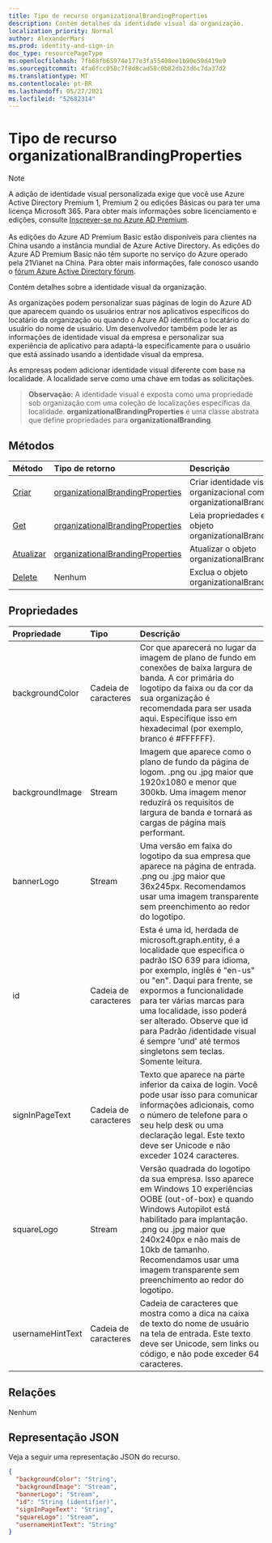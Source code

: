 ```yaml
---
title: Tipo de recurso organizationalBrandingProperties
description: Contém detalhes da identidade visual da organização.
localization_priority: Normal
author: AlexanderMars
ms.prod: identity-and-sign-in
doc_type: resourcePageType
ms.openlocfilehash: 7fb68fb65974e177e3fa55408ee1b90e59d419e9
ms.sourcegitcommit: 4fa6fcc058c7f8d8cad58c0b82db23d6c7da37d2
ms.translationtype: MT
ms.contentlocale: pt-BR
ms.lasthandoff: 05/27/2021
ms.locfileid: "52682314"
---
```

# <a name="organizationalbrandingproperties-resource-type"></a>Tipo de recurso organizationalBrandingProperties

>[!NOTE]
>A adição de identidade visual personalizada exige que você use Azure Active Directory Premium 1, Premium 2 ou edições Básicas ou para ter uma licença Microsoft 365. Para obter mais informações sobre licenciamento e edições, consulte [Inscrever-se no Azure AD Premium](/azure/active-directory/fundamentals/active-directory-get-started-premium).<br><br>As edições do Azure AD Premium Basic estão disponíveis para clientes na China usando a instância mundial de Azure Active Directory. As edições do Azure AD Premium Basic não têm suporte no serviço do Azure operado pela 21Vianet na China. Para obter mais informações, fale conosco usando o [fórum Azure Active Directory fórum](https://feedback.azure.com/forums/169401-azure-active-directory/).

Contém detalhes sobre a identidade visual da organização.

As organizações podem personalizar suas páginas de login do Azure AD que aparecem quando os usuários entrar nos aplicativos específicos do locatário da organização ou quando o Azure AD identifica o locatário do usuário do nome de usuário. Um desenvolvedor também pode ler as informações de identidade visual da empresa e personalizar sua experiência de aplicativo para adaptá-la especificamente para o usuário que está assinado usando a identidade visual da empresa.

As empresas podem adicionar identidade visual diferente com base na localidade. A localidade serve como uma chave em todas as solicitações.

>**Observação:** A identidade visual é exposta como uma propriedade sob organização com uma coleção de localizações específicas da localidade. **organizationalBrandingProperties** é uma classe abstrata que define propriedades para **organizationalBranding**.

## <a name="methods"></a>Métodos

| Método       | Tipo de retorno | Descrição |
|:-------------|:------------|:------------|
| [Criar](../api/organizationalbrandingproperties-create.md) | [organizationalBrandingProperties](organizationalbrandingproperties.md) | Criar identidade visual organizacional com o objeto organizationalBrandingProperties. |
| [Get](../api/organizationalbrandingproperties-get.md) | [organizationalBrandingProperties](organizationalbrandingproperties.md) | Leia propriedades e relações do objeto organizationalBrandingProperties. |
| [Atualizar](../api/organizationalbrandingproperties-update.md) | [organizationalBrandingProperties](organizationalbrandingproperties.md) | Atualizar o objeto organizationalBrandingProperties. |
| [Delete](../api/organizationalbrandingproperties-delete.md) | Nenhum | Exclua o objeto organizationalBrandingProperties. |

## <a name="properties"></a>Propriedades

| Propriedade     | Tipo        | Descrição |
|:-------------|:------------|:------------|
|backgroundColor|Cadeia de caracteres| Cor que aparecerá no lugar da imagem de plano de fundo em conexões de baixa largura de banda. A cor primária do logotipo da faixa ou da cor da sua organização é recomendada para ser usada aqui. Especifique isso em hexadecimal (por exemplo, branco é #FFFFFF). |
|backgroundImage|Stream| Imagem que aparece como o plano de fundo da página de logom. .png ou .jpg maior que 1920x1080 e menor que 300kb. Uma imagem menor reduzirá os requisitos de largura de banda e tornará as cargas de página mais performant. |
|bannerLogo|Stream| Uma versão em faixa do logotipo da sua empresa que aparece na página de entrada. .png ou .jpg maior que 36x245px. Recomendamos usar uma imagem transparente sem preenchimento ao redor do logotipo. |
|id|Cadeia de caracteres| Esta é uma id, herdada de microsoft.graph.entity, é a localidade que especifica o padrão ISO 639 para idioma, por exemplo, inglês é "en-us" ou "en". Daqui para frente, se expormos a funcionalidade para ter várias marcas para uma localidade, isso poderá ser alterado. Observe que id para Padrão /identidade visual é sempre 'und' até termos singletons sem teclas. Somente leitura. |
|signInPageText|Cadeia de caracteres| Texto que aparece na parte inferior da caixa de login. Você pode usar isso para comunicar informações adicionais, como o número de telefone para o seu help desk ou uma declaração legal. Este texto deve ser Unicode e não exceder 1024 caracteres. |
|squareLogo|Stream| Versão quadrada do logotipo da sua empresa. Isso aparece em Windows 10 experiências OOBE (out-of-box) e quando Windows Autopilot está habilitado para implantação. .png ou .jpg maior que 240x240px e não mais de 10kb de tamanho. Recomendamos usar uma imagem transparente sem preenchimento ao redor do logotipo. |
|usernameHintText|Cadeia de caracteres| Cadeia de caracteres que mostra como a dica na caixa de texto do nome de usuário na tela de entrada. Este texto deve ser Unicode, sem links ou código, e não pode exceder 64 caracteres. |

## <a name="relationships"></a>Relações

Nenhum

## <a name="json-representation"></a>Representação JSON

Veja a seguir uma representação JSON do recurso.

<!-- {
  "blockType": "resource",
  "optionalProperties": [

  ],
  "@odata.type": "microsoft.graph.organizationalBrandingProperties",
  "keyProperty": "id"
}-->

```json
{
  "backgroundColor": "String",
  "backgroundImage": "Stream",
  "bannerLogo": "Stream",
  "id": "String (identifier)",
  "signInPageText": "String",
  "squareLogo": "Stream",
  "usernameHintText": "String"
}
```

<!-- uuid: 16cd6b66-4b1a-43a1-adaf-3a886856ed98
2019-02-04 14:57:30 UTC -->
<!-- {
  "type": "#page.annotation",
  "description": "organizationalBrandingProperties resource",
  "keywords": "",
  "section": "documentation",
  "tocPath": ""
}-->
